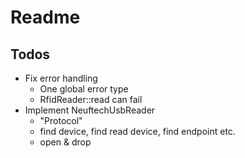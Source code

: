 # Readme

## Todos

* Fix error handling
    * One global error type
    * RfidReader::read can fail
* Implement NeuftechUsbReader
    * "Protocol"
    * find device, find read device, find endpoint etc.
    * open & drop
